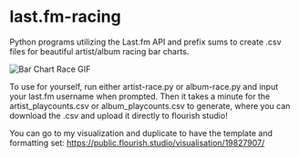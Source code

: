 # last.fm-racing
Python programs utilizing the Last.fm API and prefix sums to create .csv files for beautiful artist/album racing bar charts.

![Bar Chart Race GIF](/data/artist-race-demo.gif)

To use for yourself, run either artist-race.py or album-race.py and input your last.fm username when prompted. Then it takes a minute for the artist_playcounts.csv or album_playcounts.csv to generate, where you can download the .csv and upload it directly to flourish studio!

You can go to my visualization and duplicate to have the template and formatting set: https://public.flourish.studio/visualisation/19827907/
